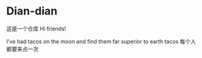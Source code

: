 # Dian-dian
这是一个仓库
Hi friends!

I've had tacos on the moon and find them far superior to earth tacos
每个人都要来点一次
